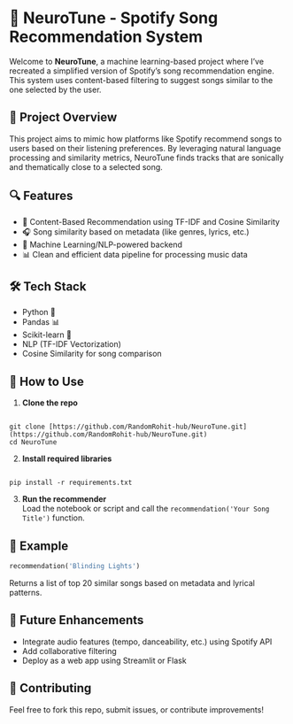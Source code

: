 
# 🎵 NeuroTune - Spotify Song Recommendation System

Welcome to **NeuroTune**, a machine learning-based project where I’ve recreated a simplified version of Spotify’s song recommendation engine. This system uses content-based filtering to suggest songs similar to the one selected by the user.

## 🚀 Project Overview

This project aims to mimic how platforms like Spotify recommend songs to users based on their listening preferences. By leveraging natural language processing and similarity metrics, NeuroTune finds tracks that are sonically and thematically close to a selected song.

## 🔍 Features

- 🔎 Content-Based Recommendation using TF-IDF and Cosine Similarity
- 🎧 Song similarity based on metadata (like genres, lyrics, etc.)
- 🧠 Machine Learning/NLP-powered backend
- 📊 Clean and efficient data pipeline for processing music data

## 🛠️ Tech Stack

- Python 🐍
- Pandas 📊
- Scikit-learn 🤖
- NLP (TF-IDF Vectorization)
- Cosine Similarity for song comparison

## 📁 How to Use

1. **Clone the repo**  
```

git clone [https://github.com/RandomRohit-hub/NeuroTune.git](https://github.com/RandomRohit-hub/NeuroTune.git)
cd NeuroTune

```

2. **Install required libraries**  
```

pip install -r requirements.txt

````

3. **Run the recommender**  
Load the notebook or script and call the `recommendation('Your Song Title')` function.

## 📌 Example

```python
recommendation('Blinding Lights')
````

Returns a list of top 20 similar songs based on metadata and lyrical patterns.

## 🧠 Future Enhancements

* Integrate audio features (tempo, danceability, etc.) using Spotify API
* Add collaborative filtering
* Deploy as a web app using Streamlit or Flask

## 🤝 Contributing

Feel free to fork this repo, submit issues, or contribute improvements!

